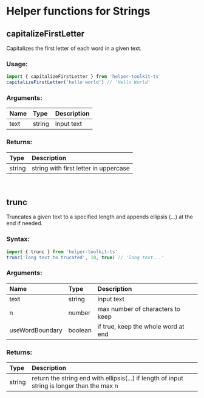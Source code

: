 # Helper functions for Strings

## capitalizeFirstLetter
Capitalizes the first letter of each word in a given text.

### Usage:

```js
import { capitalizeFirstLetter } from 'helper-toolkit-ts'
capitalizeFirstLetter('hello world') // 'Hello World'
```

### Arguments: 

|Name | Type | Description |
|:--  |:--   | :--         |
| text | string | input text |

### Returns:

| Type | Description |
|:--   | :--         |
| string | string with first letter in uppercase |

<br/>

## trunc
Truncates a given text to a specified length and appends ellipsis (...) at the end if needed.

### Syntax:

```js
import { trunc } from 'helper-toolkit-ts'
trunc('long text to trucated', 10, true) // 'long text...'
```

### Arguments: 

|Name | Type | Description |
|:--  |:--   | :--         |
| text | string | input text |
| n | number | max number of characters to keep |
| useWordBoundary | boolean | if true, keep the whole word at end |

### Returns:

| Type | Description |
|:--   | :--         |
| string | return the string end with ellipsis(...) if length of input string is longer than the max n |

<br/>